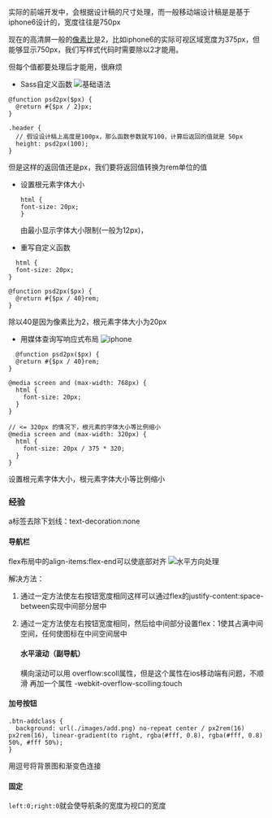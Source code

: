 实际的前端开发中，会根据设计稿的尺寸处理，而一般移动端设计稿是是基于iphone6设计的，宽度往往是750px

现在的高清屏一般的[像素比](https://baike.baidu.com/item/%E5%83%8F%E7%B4%A0%E6%AF%94/6189326?fr=aladdin)是2，比如iphone6的实际可视区域宽度为375px，但能够显示750px，我们写样式代码时需要除以2才能用。

但每个值都要处理后才能用，很麻烦

+ Sass自定义函数
  ![基础语法](https://document.youkeda.com/P3-3-HTML-CSS/2/4.jpg?x-oss-process=image/resize,w_800/watermark,image_d2F0ZXJtYXNrLnBuZz94LW9zcy1wcm9jZXNzPWltYWdlL3Jlc2l6ZSx3XzEwMA==,t_60,g_se,x_10,y_10)

```
@function psd2px($px) {
  @return #{$px / 2}px;
}

.header {
  // 假设设计稿上高度是100px，那么函数参数就写100，计算后返回的值就是 50px
  height: psd2px(100);
}
```

但是这样的返回值还是px，我们要将返回值转换为rem单位的值

+ 设置根元素字体大小
  
  ```
  html {
  font-size: 20px;
  }
  ```
  
  由最小显示字体大小限制(一般为12px)，

+ 重写自定义函数

```
  html {
  font-size: 20px;
}

@function psd2px($px) {
  @return #{$px / 40}rem;
}
```

除以40是因为像素比为2，根元素字体大小为20px

+ 用媒体查询写响应式布局
  ![iphone](https://document.youkeda.com/P3-3-HTML-CSS/2/3.jpg?x-oss-process=image/resize,w_800/watermark,image_d2F0ZXJtYXNrLnBuZz94LW9zcy1wcm9jZXNzPWltYWdlL3Jlc2l6ZSx3XzEwMA==,t_60,g_se,x_10,y_10)

```
  @function psd2px($px) {
  @return #{$px / 40}rem;
}

@media screen and (max-width: 768px) {
  html {
    font-size: 20px;
  }
}

// <= 320px 的情况下，根元素的字体大小等比例缩小
@media screen and (max-width: 320px) {
  html {
    font-size: 20px / 375 * 320;
  }
}
```

  设置根元素字体大小，根元素字体大小等比例缩小

### 经验

a标签去除下划线：text-decoration:none

#### 导航栏

flex布局中的align-items:flex-end可以使底部对齐
![水平方向处理](https://document.youkeda.com/P3-3-HTML-CSS/2/9.jpg?x-oss-process=image/resize,w_800/watermark,image_d2F0ZXJtYXNrLnBuZz94LW9zcy1wcm9jZXNzPWltYWdlL3Jlc2l6ZSx3XzEwMA==,t_60,g_se,x_10,y_10)

解决方法：

1. 通过一定方法使左右按钮宽度相同这样可以通过flex的justify-content:space-between实现中间部分居中

2. 通过一定方法使左右按钮宽度相同，然后给中间部分设置flex：1使其占满中间空间，任何使图标在中间空间居中
   
   #### 水平滚动（副导航）
   
   横向滚动可以用 overflow:scoll属性，但是这个属性在ios移动端有问题，不顺滑
   再加一个属性 -webkit-overflow-scolling:touch

#### 加号按钮

```
.btn-addclass {
  background: url(./images/add.png) no-repeat center / px2rem(16) px2rem(16), linear-gradient(to right, rgba(#fff, 0.8), rgba(#fff, 0.8) 50%, #fff 50%);
}
```

用逗号将背景图和渐变色连接

#### 固定

`left:0;right:0`就会使导航条的宽度为视口的宽度
